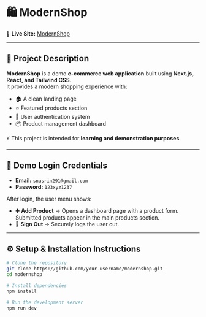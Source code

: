 # 🛍️ ModernShop  

🔗 **Live Site:** [ModernShop](https://nextclient-one.vercel.app/)  

---

## 📖 Project Description  

**ModernShop** is a demo **e-commerce web application** built using **Next.js, React, and Tailwind CSS**.  
It provides a modern shopping experience with:  

- 🏠 A clean landing page  
- ⭐ Featured products section  
- 🔑 User authentication system  
- 📦 Product management dashboard  

⚡ This project is intended for **learning and demonstration purposes**.  

---

## 🔑 Demo Login Credentials  

- **Email:** `snasrin291@gmail.com`  
- **Password:** `123xyz1237`  

After login, the user menu shows:  
- ➕ **Add Product** → Opens a dashboard page with a product form. Submitted products appear in the main products section.  
- 🚪 **Sign Out** → Securely logs the user out.  

---

## ⚙️ Setup & Installation Instructions  

```bash
# Clone the repository
git clone https://github.com/your-username/modernshop.git
cd modernshop

# Install dependencies
npm install

# Run the development server
npm run dev

